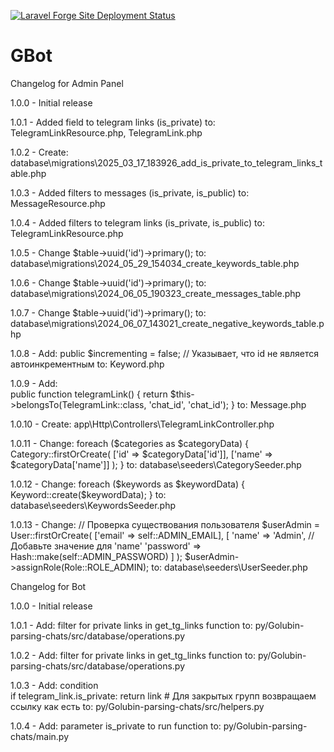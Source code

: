 [![Laravel Forge Site Deployment Status](https://img.shields.io/endpoint?url=https%3A%2F%2Fforge.laravel.com%2Fsite-badges%2Fcf36aa7f-ad86-49d6-a9d2-9d04fb02a49d%3Fdate%3D1%26commit%3D1&style=plastic)](https://forge.laravel.com/servers/711366/sites/2307808)

# GBot

Changelog for Admin Panel

1.0.0 - Initial release

1.0.1 - Added field to telegram links (is_private) 
        to: TelegramLinkResource.php, TelegramLink.php

1.0.2 - Create: database\migrations\2025_03_17_183926_add_is_private_to_telegram_links_table.php

1.0.3 - Added filters to messages (is_private, is_public)
        to: MessageResource.php

1.0.4 - Added filters to telegram links (is_private, is_public) 
        to: TelegramLinkResource.php

1.0.5 - Change $table->uuid('id')->primary(); 
        to: database\migrations\2024_05_29_154034_create_keywords_table.php

1.0.6 - Change $table->uuid('id')->primary(); 
        to: database\migrations\2024_06_05_190323_create_messages_table.php

1.0.7 - Change $table->uuid('id')->primary();
        to: database\migrations\2024_06_07_143021_create_negative_keywords_table.php

1.0.8 - Add: public $incrementing = false; // Указывает, что id не является автоинкрементным
        to: Keyword.php

1.0.9 - Add:     
        public function telegramLink() {
            return $this->belongsTo(TelegramLink::class, 'chat_id', 'chat_id');
        }
        to: Message.php

1.0.10 - Create: app\Http\Controllers\TelegramLinkController.php

1.0.11 - Change: 
         foreach ($categories as $categoryData) {
            Category::firstOrCreate(
               ['id' => $categoryData['id']],
               ['name' => $categoryData['name']]
            );
         }
         to: database\seeders\CategorySeeder.php

1.0.12 - Change: 
        foreach ($keywords as $keywordData) {
            Keyword::create($keywordData);
        }
        to: database\seeders\KeywordsSeeder.php

1.0.13 - Change: 
        // Проверка существования пользователя
        $userAdmin = User::firstOrCreate(
            ['email' => self::ADMIN_EMAIL],
            [
                'name' => 'Admin', // Добавьте значение для 'name'
                'password' => Hash::make(self::ADMIN_PASSWORD)
            ]
        );
        $userAdmin->assignRole(Role::ROLE_ADMIN);
        to: database\seeders\UserSeeder.php


Changelog for Bot

1.0.0 - Initial release

1.0.1 - Add:
         filter for private links in get_tg_links function
         to: py/Golubin-parsing-chats/src/database/operations.py

1.0.2 - Add:
         filter for private links in get_tg_links function
         to: py/Golubin-parsing-chats/src/database/operations.py

1.0.3 - Add:
         condition     
         if telegram_link.is_private:
            return link  # Для закрытых групп возвращаем ссылку как есть
         to: py/Golubin-parsing-chats/src/helpers.py

1.0.4 - Add:
         parameter is_private to run function
         to: py/Golubin-parsing-chats/main.py




